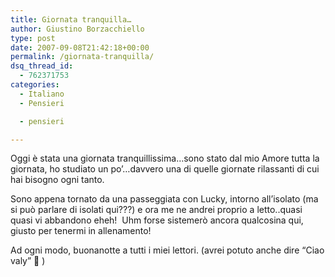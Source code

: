 ```yaml
---
title: Giornata tranquilla…
author: Giustino Borzacchiello
type: post
date: 2007-09-08T21:42:18+00:00
permalink: /giornata-tranquilla/
dsq_thread_id:
  - 762371753
categories:
  - Italiano
  - Pensieri

  - pensieri

---
```

Oggi è stata una giornata tranquillissima&#8230;sono stato dal mio Amore tutta la giornata, ho studiato un po&#8217;&#8230;davvero una di quelle giornate rilassanti di cui hai bisogno ogni tanto.

Sono appena tornato da una passeggiata con Lucky, intorno all&#8217;isolato (ma si può parlare di isolati qui???) e ora me ne andrei proprio a letto..quasi quasi vi abbandono eheh!  Uhm forse sistemerò ancora qualcosina qui, giusto per tenermi in allenamento!

Ad ogni modo, buonanotte a tutti i miei lettori. (avrei potuto anche dire &#8220;Ciao valy&#8221; 🙂 )